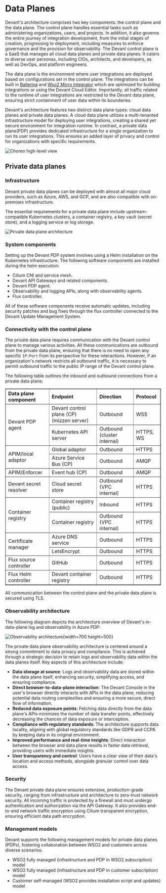 # Data Planes

Devant's architecture comprises two key components: the control plane and the data plane. The control plane handles essential tasks such as administering organizations, users, and projects. In addition, it also governs the entire journey of integration development, from the initial stages of creation, progressing to deployment, including measures to enforce governance and the provision for observability. The Devant control plane is a SaaS that manages all cloud data planes and private data planes. It caters to diverse user personas, including CIOs, architects, and developers, as well as DevOps, and platform engineers.

The data plane is the environment where user integrations are deployed based on configurations set in the control plane. The integrations can be built in [Ballerina](https://ballerina.io/) and [Wso2 Micro Integrator](https://wso2.com/integrator/micro-integrator/) which are optimized for building integrations or using the Devant Cloud Editor. Importantly, all traffic related to the runtime of user integrations are restricted to the Devant data plane, ensuring strict containment of user data within its boundaries.

Devant's architecture features two distinct data plane types: cloud data planes and private data planes. A cloud data plane utilizes a multi-tenanted infrastructure model for deploying user integrations, creating a shared yet secure environment for integration runtime. In contrast, a private data plane(PDP) provides dedicated infrastructure for a single organization to run its user integrations. This ensures an added layer of privacy and control for organizations with specific requirements.

![Choreo high-level view](../assets/img/devant-concepts/high-level-view.png)

## Private data planes

### Infrastructure

Devant private data planes can be deployed with almost all major cloud providers, such as Azure, AWS, and GCP, and are also compatible with on-premises infrastructure.

The essential requirements for a private data plane include upstream-compatible Kubernetes clusters, a container registry, a key vault (secret store), and a logging service or log storage.

![Private data plane architecture](../assets/img/devant-concepts/private-data-plane-architecture.png)

### System components

Setting up the Devant PDP system involves using a Helm installation on the Kubernetes infrastructure. 
The following software components are installed during the helm execution:

  - Cilium CNI and service mesh.
  - Devant API Gateways and related components.
  - Devant PDP agent.
  - Observability and logging APIs, along with observability agents.
  - Flux controller.

All of these software components receive automatic updates, including security patches and bug fixes through the flux controller connected to the Devant Update Management System. 

### Connectivity with the control plane

The private data plane requires communication with the Devant control plane to manage various activities. All these communications are outbound from the private data plane, ensuring that there is no need to open any specific `IP:Port` from its perspective for these interactions. However, if an organization's network restricts all outbound traffic, it is necessary to permit outbound traffic to the public IP range of the Devant control plane.

The following table outlines the inbound and outbound connections from a private data plane:

<table border=1>
<thead>
<tr>
<th align="left">Data plane component</th>
<th align="left">Endpoint</th>
<th align="left">Direction</th>
<th align="left">Protocol</th>
</tr>
</thead>
<tbody>
<tr>
<td rowspan=2>Devant PDP agent</td>
<td>Devant control plane (CP) (mizzen server)</td>
<td>Outbound</td>
<td>WSS</td>
</tr>
<tr>
<td>Kubernetes API server</td>
<td>Outbound (cluster internal)</td>
<td>HTTPS, WS</td>
</tr>
<tr>
<td rowspan=2>APIM/local adaptor</td>
<td>Global adaptor</td>
<td>Outbound</td>
<td>HTTPS</td>
</tr>
<tr>
<td>Azure Service Bus (CP)</td>
<td>Outbound</td>
<td>AMQP</td>
</tr>
<tr>
<td >APIM/Enforcer</td>
<td>Event hub (CP)</td>
<td>Outbound</td>
<td>AMQP</td>
</tr>
<tr>
<td>Devant secret resolver</td>
<td>Cloud secret store</td>
<td>Outbound (VPC internal)</td>
<td>HTTPS</td>
</tr>
<tr>
<td rowspan=2>Container registry</td>
<td>Container registry (public)</td>
<td>Inbound</td>
<td>HTTPS</td>
</tr>
<tr>
<td>Container registry</td>
<td>Outbound (VPC internal)</td>
<td>HTTPS</td>
</tr>
<tr>
<td rowspan=2>Certificate manager</td>
<td>Azure DNS service</td>
<td>Outbound</td>
<td>HTTPS</td>
</tr>
<tr>
<td>LetsEncrypt</td>
<td>Outbound</td>
<td>HTTPS</td>
</tr>
<tr>
<td>Flux source controller</td>
<td>GitHub</td>
<td>Outbound</td>
<td>HTTPS</td>
</tr>
<tr>
<td>Flux Helm controller</td>
<td>Devant container registry</td>
<td>Outbound</td>
<td>HTTPS</td>
</tr>
</tbody>
</table> 

All communication between the control plane and the private data plane is secured using TLS.

### Observability architecture

The following diagram depicts the architecture overview of Devant's in-data-plane log and observability in Azure PDP:

![Observability architecture](../assets/img/devant-concepts/observability-architecture.png){width=700 height=500}

The private data plane observability architecture is centered around a strong commitment to data privacy and compliance. This is achieved through a strategic decision to retain logs and observability data within the data planes itself. Key aspects of this architecture include:

- **Data storage at source**: Logs and observability data are stored within the data plane itself, enhancing security, simplifying access, and ensuring compliance.
- **Direct browser-to-data-plane interaction**: The Devant Console in the user's browser directly interacts with APIs in the data plane, reducing potential data routing complexities and ensuring a more secure, direct flow of information.
- **Reduced data exposure points**: Fetching data directly from the data plane's APIs minimizes the number of data transfer points, effectively decreasing the chances of data exposure or interception.
- **Compliance with regulatory standards**: The architecture supports data locality, aligning with global regulatory standards like GDPR and CCPA by keeping data in its original environment.
- **Improved performance and real-time insights**: Direct interaction between the browser and data plane results in faster data retrieval, providing users with immediate insights.
- **User transparency and control**: Users have a clear view of their data's location and access methods, alongside granular control over data access.

### Security

The Devant private data plane ensures extensive, production-grade security, ranging from infrastructure and architecture to zero-trust network security. All incoming traffic is protected by a firewall and must undergo authentication and authorization via the API Gateway. It also provides end-to-end network traffic encryption using Cilium transparent encryption, ensuring efficient data path encryption.

[//]: # (Uncomment the following line after adding the private data plane security levels)
[//]: # (For details on the private data plane security levels supported in Devant pricing plans, see [Private Data Plane Security Levels]&#40;../references/private-data-plane-security-levels.md&#41;.)

### Management models

Devant supports the following management models for private data planes (PDPs), fostering collaboration between WSO2 and customers across diverse scenarios:

  - WSO2 fully managed (infrastructure and PDP in WSO2 subscription) model
  - WSO2 fully managed (infrastructure and PDP in customer subscription) model
  - Customer self-managed (WSO2 provides installation script and updates) model

[//]: # (Uncomment the following line after adding the private data plane management models)
[//]: # (To explore each management model in detail so that you can make informed decisions depending on the supported cloud-based operations and security, see [Private Data Plane Management Models]&#40;../references/private-data-plane-management-models.md&#41;.)
